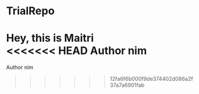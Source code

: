 # TrialRepo
Hey, this is Maitri
<br>
<<<<<<< HEAD
Author nim
=======
Author nim
>>>>>>> 12fa6f6b000f9de374402d086a2f37a7a6901fab
